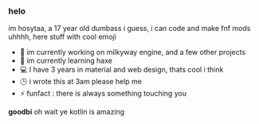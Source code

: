 ### helo
im hosytaa, a 17 year old dumbass i guess, i can code and make fnf mods
uhhhh, here stuff with cool emoji

- 🔭 im currently working on milkyway engine, and a few other projects
- 🌱 im currently learning haxe
- 💻  I have 3 years in material and web design, thats cool i think
- 🕒 i wrote this at 3am please help me 
- ⚡ funfact : there is always something touching you

**goodbi**
oh wait ye kotlin is amazing
